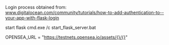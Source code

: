 Login process obtained from:
www.digitalocean.com/community/tutorials/how-to-add-authentication-to--your-app-with-flask-login

start flask
cmd.exe /c start_flask_server.bat

OPENSEA_URL = "https://testnets.opensea.io/assets/{}/{}"